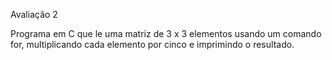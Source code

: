 Avaliação 2

Programa em C que le uma matriz de 3 x 3 elementos usando um comando for, multiplicando cada elemento por cinco e imprimindo o resultado.
